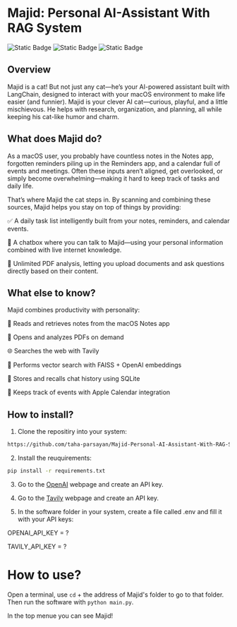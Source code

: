 # Majid: Personal AI-Assistant With RAG System
![Static Badge](https://img.shields.io/badge/AI%20Agent-FF0000)
![Static Badge](https://img.shields.io/badge/RAG%20SYSTEM-CC7722)
![Static Badge](https://img.shields.io/badge/Python-8A2BE2)

## Overview
Majid is a cat! But not just any cat—he’s your AI-powered assistant built with LangChain, designed to interact with your macOS environment to make life easier (and funnier). Majid is your clever AI cat—curious, playful, and a little mischievous. He helps with research, organization, and planning, all while keeping his cat-like humor and charm.

## What does Majid do?
As a macOS user, you probably have countless notes in the Notes app, forgotten reminders piling up in the Reminders app, and a calendar full of events and meetings. Often these inputs aren’t aligned, get overlooked, or simply become overwhelming—making it hard to keep track of tasks and daily life.

That’s where Majid the cat steps in. By scanning and combining these sources, Majid helps you stay on top of things by providing:

✅ A daily task list intelligently built from your notes, reminders, and calendar events.

💬 A chatbox where you can talk to Majid—using your personal information combined with live internet knowledge.

📄 Unlimited PDF analysis, letting you upload documents and ask questions directly based on their content.

## What else to know?
Majid combines productivity with personality:

🐾 Reads and retrieves notes from the macOS Notes app

📄 Opens and analyzes PDFs on demand

🌐 Searches the web with Tavily

🔎 Performs vector search with FAISS + OpenAI embeddings

💾 Stores and recalls chat history using SQLite

📅 Keeps track of events with Apple Calendar integration

## How to install?

1. Clone the repositiry into your system:

```bash
https://github.com/taha-parsayan/Majid-Personal-AI-Assistant-With-RAG-System
```

2. Install the reuquirements:

```bash
pip install -r requirements.txt
```

3. Go to the [OpenAI](https://openai.com/) webpage and create an API key.

4. Go to the [Tavily](https://www.tavily.com/) webpage and create an API key.

5. In the software folder in your system, create a file called .env and fill it with your API keys:

OPENAI_API_KEY = ?

TAVILY_API_KEY = ?

# How to use?

Open a terminal, use ```cd``` + the address of Majid's folder to go to that folder. Then run the software with ```python main.py```.

In the top menue you can see Majid!
